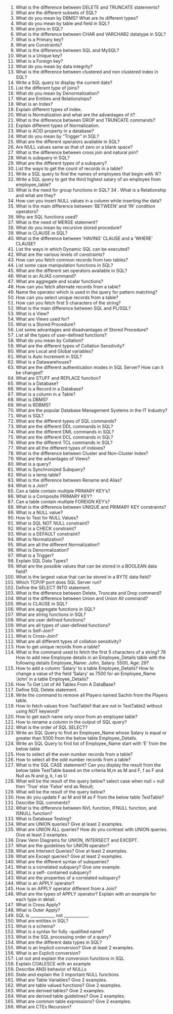 1. What is the difference between DELETE and TRUNCATE statements?
2. What are the different subsets of SQL?
3. What do you mean by DBMS? What are its different types?
4. What do you mean by table and field in SQL?
5. What are joins in SQL?
6. What is the difference between CHAR and VARCHAR2 datatype in SQL?
7. What is a Primary key?
8. What are Constraints?
9. What is the difference between SQL and MySQL?
10. What is a Unique key?
11. What is a Foreign key?
12. What do you mean by data integrity? 
13. What is the difference between clustered and non clustered index in SQL?
14. Write a SQL query to display the current date?
15. List the different type of joins?
16. What do you mean by Denormalization?
17. What are Entities and Relationships?
18. What is an Index?
19. Explain different types of index.
20. What is Normalization and what are the advantages of it?
21. What is the difference between DROP and TRUNCATE commands?
22. Explain different types of Normalization.
23. What is ACID property in a database?
24. What do you mean by “Trigger” in SQL?
25. What are the different operators available in SQL?
26.  Are NULL values same as that of zero or a blank space? 
27. What is the difference between cross join and natural join?
28. What is subquery in SQL?
29. What are the different types of a subquery?
30. List the ways to get the count of records in a table?
31. Write a SQL query to find the names of employees that begin with ‘A’?
32. Write a SQL query to get the third highest salary of an employee from employee_table?
33. What is the need for group functions in SQL? 
34 . What is a Relationship and what are they?
35.  How can you insert NULL values in a column while inserting the data?
36. What is the main difference between ‘BETWEEN’ and ‘IN’ condition operators?
37. Why are SQL functions used?
38. What is the need of MERGE statement?
39. What do you mean by recursive stored procedure?
40. What is CLAUSE in SQL?
41. What is the difference between ‘HAVING’ CLAUSE and a ‘WHERE’ CLAUSE?
42. List the ways in which  Dynamic SQL can be executed?
43. What are the various levels of constraints?
44. How can you fetch common records from two tables?
45. List some case manipulation functions in SQL?
46. What are the different set operators available in SQL?
47. What is an ALIAS command?
48. What are aggregate and scalar functions?
49. How can you fetch alternate records from a table?
50. Name the operator which is used in the query for pattern matching?
51. How can you select unique records from a table?
52. How can you fetch first 5 characters of the string?
53. What is the main difference between SQL and PL/SQL?
54. What is a View?
55. What are Views used for?
56. What is a Stored Procedure?
57. List some advantages and disadvantages of Stored Procedure?
58. List all the types of user-defined functions?
59. What do you mean by Collation?
60. What are the different types of Collation Sensitivity?
61. What are Local and Global variables?
62. What is Auto Increment in SQL?
63. What is a Datawarehouse?
64. What are the different authentication modes in SQL Server? How can it be changed?
65. What are STUFF and REPLACE function?
1. What is a Database?
5. What is a Record in a Database?
6. What is a column in a Table?
7. What is DBMS?
9. What is RDBMS?
10. What are the popular Database Management Systems in the IT Industry?
11. What is SQL?
12. What are the different types of SQL commands?
13. What are the different DDL commands in SQL?
14. What are the different DML commands in SQL?
15. What are the different DCL commands in SQL?
16. What are the different TCL commands in SQL?
18. What are all the different types of indexes?
19. What is the difference between Cluster and Non-Cluster Index?
21. What are the advantages of Views?
23. What is a query?
26. What is Synchronized Subquery?
30. What is a temp table?
32. What is the difference between Rename and Alias?
33. What is a Join?
40. Can a table contain multiple PRIMARY KEY’s?
41. What is a Composite PRIMARY KEY?
43. Can a table contain multiple FOREIGN KEY’s?
44. What is the difference between UNIQUE and PRIMARY KEY constraints?
45. What is a NULL value?
47. How to Test for NULL Values?
48. What is SQL NOT NULL constraint?
49. What is a CHECK constraint?
50. What is a DEFAULT constraint?
51. What is Normalization?
52. What are all the different Normalization? 
53. What is Denormalization?
55. What is a Trigger?
56. Explain SQL Data Types?
57. What are the possible values that can be stored in a BOOLEAN data field?
58. What is the largest value that can be stored in a BYTE data field?
60. Which TCP/IP port does SQL Server run?
62. Define the SELECT INTO statement.
63. What is the difference between Delete, Truncate and Drop command?
65. What is the difference between Union and Union All command?
66. What is CLAUSE in SQL?
68. What are aggregate functions in SQL?
69. What are string functions in SQL?
70. What are user defined functions?
71. What are all types of user-defined functions?
72. What is Self-Join?
73. What is Cross-Join?
75. What are all different types of collation sensitivity?
76. How to get unique records from a table?
77. What is the command used to fetch the first 5 characters of a string?
78 How to add new Employee details in an Employee_Details table with the following details Employee_Name: John, Salary: 5500, Age: 29?
79. How to add a column ‘Salary’ to a table Employee_Details?
How to change a value of the field ‘Salary’ as 7500 for an Employee_Name ‘John’ in a table Employee_Details?
82. How To Get List of All Tables From A DataBase?
83. Define SQL Delete statement.
84. Write the command to remove all Players named Sachin from the Players table.
85. How to fetch values from TestTable1 that are not in TestTable2 without using NOT keyword?
86. How to get each name only once from an employee table?
87. How to rename a column in the output of SQL query?
88. What is the order of SQL SELECT?
89. Write an SQL Query to find an Employee_Name whose Salary is equal or greater than 5000 from the below table Employee_Details.
90. Write an SQL Query to find list of Employee_Name start with ‘E’ from the below table
94. How to select all the even number records from a table? 
95. How to select all the odd number records from a table? 
96. What is the SQL CASE statement?
Can you display the result from the below table TestTable based on the criteria M,m as M and F, f as F and Null as N and g, k, I as U
98. What will be the result of the query below? select case when null = null then 'True' else 'False' end as Result;
99. What will be the result of the query below? 
100. How do you update F as M and M as F from the below table TestTable? 
101. Describe SQL comments?
102. What is the difference between NVL function, IFNULL function, and ISNULL function?
103. What is Database Testing?
104. What are UNION queries? Give at least 2 examples.
105. What are UNION ALL queries? How do you contrast with UNION queries. Give at least 2 examples.
106. Draw Venn Diagrams for UNION, INTERSECT and EXCEPT.
107. What are the guidelines for UNION operator?
108. What are Intersect Queries? Give at least 2 examples.
109. What are Except queries? Give at least 2 examples.
110. What are the different syntax of subqueries? 
111. What is a correlated subquery? Give one example.
111. What is a self- contained subquery?
111. What are the properties of a correlated subquery?
111. What is an APPLY operator?
111. How is an APPLY operator different from a Join?
111. What are the types of APPLY operator? Explain with an example for each type in detail.
111. What is Cross Apply?
111. What is Outer Apply?
111. SQL is ____________ not ____________.
111. What are entities in SQL?
111. What is a schema?
111. What is a syntax for fully -qualified name?
111. What is the SQL processing order of a query?
111. What are the different data types in SQL? 
111. What is an Implicit conversion? Give at least 2 examples.
111. What is an Explicit conversion? 
111. List out and explain the conversion functions in SQL
111. Explain COALESCE with an example
111. Describe ANSI behavior of NULLs
111. State and explain the 3 important NULL functions
111. What are Table Variables? Give 2 examples.
111. What are table valued functions? Give 2 examples.
111. What are derived tables? Give 2 examples.
111. What are derived table guidelines? Give 2 examples.
111. What are common table expressions? Give 2 examples.
111. What are CTEs Recursion?





















